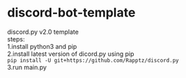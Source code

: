 # discord-bot-template
discord.py v2.0 template</br> 
steps:</br>
1.install python3 and pip</br>
2.install latest version of dicord.py using pip</br>
```pip install -U git+https://github.com/Rapptz/discord.py```<br>
3.run main.py</br>
